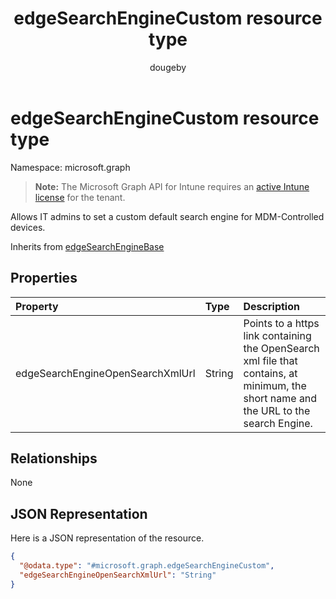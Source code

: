 ﻿---
title: "edgeSearchEngineCustom resource type"
description: "Allows IT admins to set a custom default search engine for MDM-Controlled devices."
author: "dougeby"
localization_priority: Normal
ms.prod: "intune"
doc_type: resourcePageType
---

# edgeSearchEngineCustom resource type

Namespace: microsoft.graph

> **Note:** The Microsoft Graph API for Intune requires an [active Intune license](https://go.microsoft.com/fwlink/?linkid=839381) for the tenant.

Allows IT admins to set a custom default search engine for MDM-Controlled devices.

Inherits from [edgeSearchEngineBase](../resources/intune-deviceconfig-edgesearchenginebase.md)

## Properties

| Property                         | Type   | Description                                                                                                                           |
| :------------------------------- | :----- | :------------------------------------------------------------------------------------------------------------------------------------ |
| edgeSearchEngineOpenSearchXmlUrl | String | Points to a https link containing the OpenSearch xml file that contains, at minimum, the short name and the URL to the search Engine. |

## Relationships

None

## JSON Representation

Here is a JSON representation of the resource.

<!-- {
  "blockType": "resource",
  "@odata.type": "microsoft.graph.edgeSearchEngineCustom"
}
-->

```json
{
  "@odata.type": "#microsoft.graph.edgeSearchEngineCustom",
  "edgeSearchEngineOpenSearchXmlUrl": "String"
}
```
